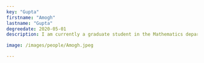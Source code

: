 ```yaml
---
key: "Gupta"
firstname: "Amogh"
lastname: "Gupta"
degreedate: 2020-05-01
description: I am currently a graduate student in the Mathematics department at Rutgers University-Camden. My Bachelor's degree is in Pure Math and Physics from Colgate University. I have been a TA since Fall 2021 and will be a PTL in Fall 2022. I also work in the Math and Stats Lab. I have experience applying pure math such as number theory and algebra to solve linear algebra questions. I am researching traffic models for Dr. Picolli’s lab using PDE’s and in particular, comparing how the model we have compares to existing models. My interests lie primarily in Algebraic number theory although I am also interested in topological dynamical systems.

image: /images/people/Amogh.jpeg

---
```

